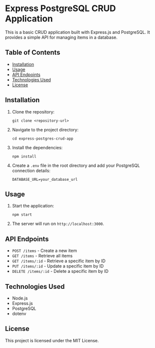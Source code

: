 # Express PostgreSQL CRUD Application

This is a basic CRUD application built with Express.js and PostgreSQL. It provides a simple API for managing items in a database.

## Table of Contents

- [Installation](#installation)
- [Usage](#usage)
- [API Endpoints](#api-endpoints)
- [Technologies Used](#technologies-used)
- [License](#license)

## Installation

1. Clone the repository:
   ```
   git clone <repository-url>
   ```

2. Navigate to the project directory:
   ```
   cd express-postgres-crud-app
   ```

3. Install the dependencies:
   ```
   npm install
   ```

4. Create a `.env` file in the root directory and add your PostgreSQL connection details:
   ```
   DATABASE_URL=your_database_url
   ```

## Usage

1. Start the application:
   ```
   npm start
   ```

2. The server will run on `http://localhost:3000`.

## API Endpoints

- `POST /items` - Create a new item
- `GET /items` - Retrieve all items
- `GET /items/:id` - Retrieve a specific item by ID
- `PUT /items/:id` - Update a specific item by ID
- `DELETE /items/:id` - Delete a specific item by ID

## Technologies Used

- Node.js
- Express.js
- PostgreSQL
- dotenv

## License

This project is licensed under the MIT License.